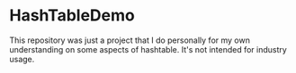 # HashTableDemo
This repository was just a project that I do personally for my own understanding on some aspects of hashtable. It's not intended for industry usage.
